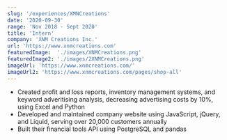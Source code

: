 ```yaml
---
slug: '/experiences/XMNCreations'
date: '2020-09-30'
range: 'Nov 2018 - Sept 2020'
title: 'Intern'
company: 'XNM Creations Inc.'
url: 'https://www.xnmcreations.com'
featuredImage:  './images/XNMCreations.png'
featuredImage2: './images/2XNMCreations.png'
imageUrl: 'https://www.xnmcreations.com/'
imageUrl2: 'https://www.xnmcreations.com/pages/shop-all'
---
```

- Created profit and loss reports, inventory management systems, and keyword adveritising analysis, decreasing advertising costs by 10%, using <span>Excel and Python </span>
- Developed and maintained company website using <span>JavaScript, jQuery</span>, and <span>Liquid</span>, serving over 20,000 customers annually
- Built their financial tools API using <span>PostgreSQL</span> and <span>pandas</span>